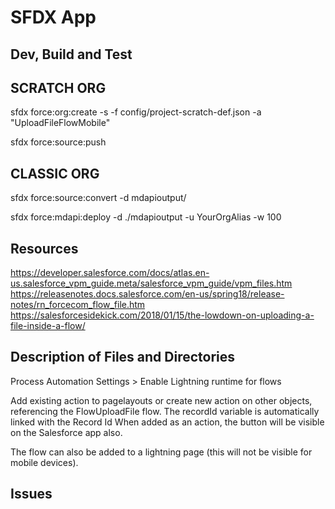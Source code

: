 # SFDX  App

## Dev, Build and Test
SCRATCH ORG
-----------
sfdx force:org:create -s -f config/project-scratch-def.json -a "UploadFileFlowMobile"

sfdx force:source:push

CLASSIC ORG
-----------
sfdx force:source:convert -d mdapioutput/

sfdx force:mdapi:deploy -d ./mdapioutput -u YourOrgAlias -w 100


## Resources
https://developer.salesforce.com/docs/atlas.en-us.salesforce_vpm_guide.meta/salesforce_vpm_guide/vpm_files.htm
https://releasenotes.docs.salesforce.com/en-us/spring18/release-notes/rn_forcecom_flow_file.htm
https://salesforcesidekick.com/2018/01/15/the-lowdown-on-uploading-a-file-inside-a-flow/


## Description of Files and Directories
Process Automation Settings > Enable Lightning runtime for flows

Add existing action to pagelayouts
or 
create new action on other objects, referencing the FlowUploadFile flow.
The recordId variable is automatically linked with the Record Id
When added as an action, the button will be visible on the Salesforce app also.

The flow can also be added to a lightning page (this will not be visible for mobile devices).
## Issues


